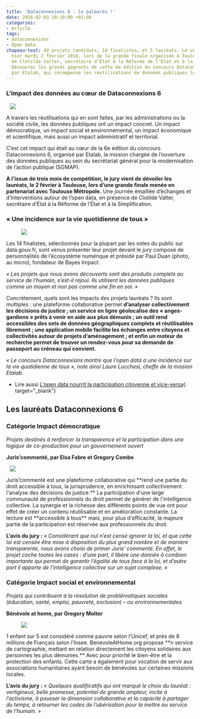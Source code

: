 ```yaml
---
title: 'Dataconnexions 6 : le palmarès !'
date: 2016-02-03 10:19:00 +01:00
categories:
- Article
tags:
- dataconnexions
- Open data
chapeau-text: 49 projets candidats, 14 finalistes… et 5 lauréats. Le verdict est tombé
  hier mardi 2 février 2016, lors de la grande finale organisée à Toulouse, en présence
  de Clotilde Valter, secrétaire d’État à la Réforme de l’État et à la Simplification.
  Découvrez les grands gagnants de cette 6e édition du concours Dataconnexions, piloté
  par Etalab, qui récompense les réutilisations de données publiques les plus innovantes.
---
```


### L’impact des données au cœur de Dataconnexions 6

<figure class='image-right' style='width: 40%; margin-left: 10px;'><img src="/uploads/sans-titre-07e240.png"/></figure> A travers les réutilisations qui en sont faites, par les administrations ou la société civile, les données publiques ont un impact concret. Un impact démocratique, un impact social et environnemental, un impact économique et scientifique, mais aussi un impact administratif et territorial.

C’est cet impact qui était au cœur de la 6e édition du concours Dataconnexions 6, organisé par Etalab, la mission chargée de l’ouverture des données publiques au sein du secrétariat général pour la modernisation de l’action publique (SGMAP).

**A l’issue de trois mois de compétition, le jury vient de dévoiler les lauréats, le 2 février à Toulouse, lors d’une grande finale menée en partenariat avec Toulouse Métropole.** Une journée émaillée d’échanges et d’interventions autour de l’open data, en présence de Clotilde Valter, secrétaire d’État à la Réforme de l’État et à la Simplification.

### « Une incidence sur la vie quotidienne de tous »

<figure class='image-left' style='width: 40%; margin-right: 10px;'><img src="/uploads/sans-titre2-29db12.png"/></figure> Les 14 finalistes, sélectionnés pour la plupart par les votes du public sur data.gouv.fr, sont venus présenter leur projet devant le jury composé de personnalités de l’écosystème numérique et présidé par Paul Duan (photo, au micro), fondateur de Bayes Impact.

*« Les projets que nous avons découverts sont des produits complets au service de l'humain, s’est-il réjoui. Ils utilisent les données publiques comme un moyen et non pas comme une fin en soi. »*

Concrètement, quels sont les impacts des projets lauréats ? Ils sont multiples : une plateforme collaborative permet **d’analyser collectivement les décisions de justice ; un service en ligne géolocalise des « anges-gardiens » prêts à venir en aide aux plus démunis ; un outil rend accessibles des sets de données géographiques complets et réutilisables librement ; une application mobile facilite les échanges entre citoyens et collectivités autour de projets d’aménagement ; et enfin un moteur de recherche permet de trouver un rendez-vous pour sa demande de passeport au créneau qui convient.**

*« Le concours Dataconnexions montre que l'open data a une incidence sur la vie quotidienne de tous », note ainsi Laure Lucchesi, cheffe de la mission Etalab.*

* Lire aussi [L’open data nourrit la participation citoyenne et vice-versa](https://www.modernisation.gouv.fr/outils-et-methodes-pour-transformer/open-data-nourrit-la-participation-citoyenne){: target="_blank"}

## Les lauréats Dataconnexions 6

### Catégorie Impact démocratique

*Projets destinés à renforcer la transparence et la participation dans une logique de co-production pour un gouvernement ouvert*

**Juris’commenté, par Elsa Fabre et Gregory Combe**

<figure class='image-right' style='width: 40%; margin-left: 10px;'><img src="/uploads/sans-t2itre.png"/></figure> Juris’commenté est une plateforme collaborative qui **rend une partie du droit accessible à tous, la jurisprudence, en enrichissant collectivement l'analyse des décisions de justice.** La participation d'une large communauté de professionnels du droit permet de générer de l'intelligence collective. La synergie et la richesse des différents points de vue ont pour effet de créer un contenu réutilisable et en amélioration constante. La lecture est **accessible à tous** mais, pour plus d'efficacité, la majeure partie de la participation est réservée aux professionnels du droit.

**L’avis du jury :** *« Considérant que nul n’est censé ignorer la loi, et que cette loi est censée être mise à disposition du plus grand nombre et de manière transparente, nous avons choisi de primer Juris' commenté. En effet, le projet coche toutes les cases : d’une part, il libère une donnée ô combien importante qui permet de garantir l’égalité de tous face à la loi, et d’autre part il apporte de l’intelligence collective sur un sujet complexe. »*

### Catégorie Impact social et environnemental

*Projets qui contribuent à la résolution de problématiques sociales (éducation, santé, emploi, pauvreté, exclusion) – ou environnementales*

**Bénévole at home, par Gregory Molter**

<figure class='image-left' style='width: 40%; margin-right: 10px;'><img src="/uploads/benevole%20at%20home-bd6b81.png"/></figure> 1 enfant sur 5 est considéré comme pauvre selon l’Unicef, et près de 8 millions de Français selon l’Insee. BenevoleAtHome.org propose **n service de cartographie, mettant en relation directement les citoyens solidaires aux personnes les plus démunies.** Avec pour priorité le bien-être et la protection des enfants. Cette carte a également pour vocation de servir aux associations humanitaires ayant besoin de bénévoles sur certaines missions locales.

**L’avis du jury :** *« Quelques qualificatifs qui ont marqué le choix du lauréat : vertigineux, belle promesse, potentiel de grande ampleur, incite à l’activisme, à pousser la dimension collaborative et la capacité à partager du temps, à retourner les codes de l’ubérisation pour la mettre au service de l’humain. »*

